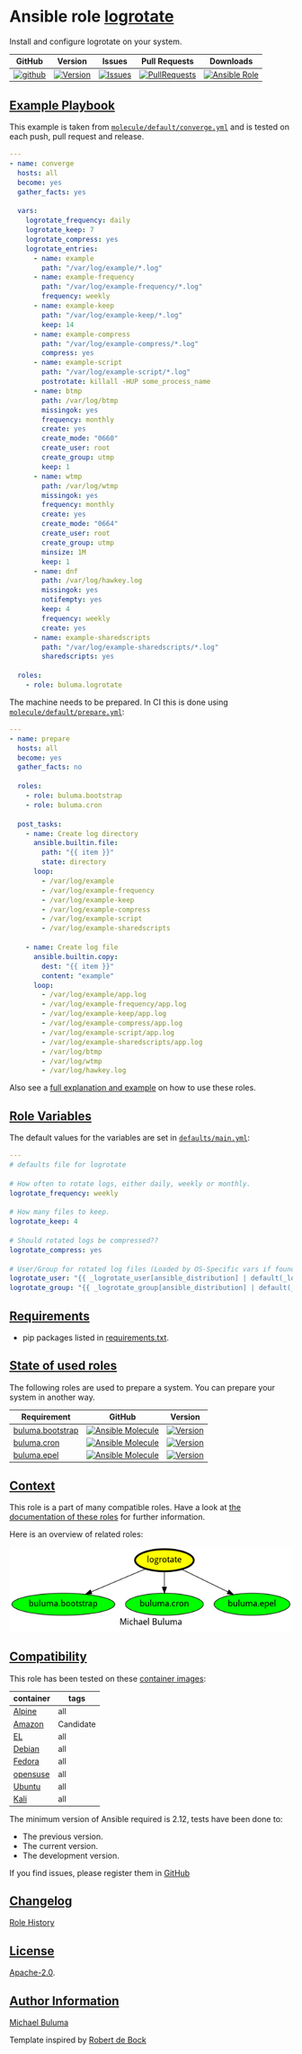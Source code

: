 # Ansible role [logrotate](https://galaxy.ansible.com/ui/standalone/roles/buluma/logrotate/documentation)

Install and configure logrotate on your system.

|GitHub|Version|Issues|Pull Requests|Downloads|
|------|-------|------|-------------|---------|
|[![github](https://github.com/buluma/ansible-role-logrotate/actions/workflows/molecule.yml/badge.svg)](https://github.com/buluma/ansible-role-logrotate/actions/workflows/molecule.yml)|[![Version](https://img.shields.io/github/release/buluma/ansible-role-logrotate.svg)](https://github.com/buluma/ansible-role-logrotate/releases/)|[![Issues](https://img.shields.io/github/issues/buluma/ansible-role-logrotate.svg)](https://github.com/buluma/ansible-role-logrotate/issues/)|[![PullRequests](https://img.shields.io/github/issues-pr-closed-raw/buluma/ansible-role-logrotate.svg)](https://github.com/buluma/ansible-role-logrotate/pulls/)|[![Ansible Role](https://img.shields.io/ansible/role/d/buluma/logrotate)](https://galaxy.ansible.com/ui/standalone/roles/buluma/logrotate/documentation)|

## [Example Playbook](#example-playbook)

This example is taken from [`molecule/default/converge.yml`](https://github.com/buluma/ansible-role-logrotate/blob/master/molecule/default/converge.yml) and is tested on each push, pull request and release.

```yaml
---
- name: converge
  hosts: all
  become: yes
  gather_facts: yes

  vars:
    logrotate_frequency: daily
    logrotate_keep: 7
    logrotate_compress: yes
    logrotate_entries:
      - name: example
        path: "/var/log/example/*.log"
      - name: example-frequency
        path: "/var/log/example-frequency/*.log"
        frequency: weekly
      - name: example-keep
        path: "/var/log/example-keep/*.log"
        keep: 14
      - name: example-compress
        path: "/var/log/example-compress/*.log"
        compress: yes
      - name: example-script
        path: "/var/log/example-script/*.log"
        postrotate: killall -HUP some_process_name
      - name: btmp
        path: /var/log/btmp
        missingok: yes
        frequency: monthly
        create: yes
        create_mode: "0660"
        create_user: root
        create_group: utmp
        keep: 1
      - name: wtmp
        path: /var/log/wtmp
        missingok: yes
        frequency: monthly
        create: yes
        create_mode: "0664"
        create_user: root
        create_group: utmp
        minsize: 1M
        keep: 1
      - name: dnf
        path: /var/log/hawkey.log
        missingok: yes
        notifempty: yes
        keep: 4
        frequency: weekly
        create: yes
      - name: example-sharedscripts
        path: "/var/log/example-sharedscripts/*.log"
        sharedscripts: yes

  roles:
    - role: buluma.logrotate
```

The machine needs to be prepared. In CI this is done using [`molecule/default/prepare.yml`](https://github.com/buluma/ansible-role-logrotate/blob/master/molecule/default/prepare.yml):

```yaml
---
- name: prepare
  hosts: all
  become: yes
  gather_facts: no

  roles:
    - role: buluma.bootstrap
    - role: buluma.cron

  post_tasks:
    - name: Create log directory
      ansible.builtin.file:
        path: "{{ item }}"
        state: directory
      loop:
        - /var/log/example
        - /var/log/example-frequency
        - /var/log/example-keep
        - /var/log/example-compress
        - /var/log/example-script
        - /var/log/example-sharedscripts

    - name: Create log file
      ansible.builtin.copy:
        dest: "{{ item }}"
        content: "example"
      loop:
        - /var/log/example/app.log
        - /var/log/example-frequency/app.log
        - /var/log/example-keep/app.log
        - /var/log/example-compress/app.log
        - /var/log/example-script/app.log
        - /var/log/example-sharedscripts/app.log
        - /var/log/btmp
        - /var/log/wtmp
        - /var/log/hawkey.log
```

Also see a [full explanation and example](https://buluma.github.io/how-to-use-these-roles.html) on how to use these roles.

## [Role Variables](#role-variables)

The default values for the variables are set in [`defaults/main.yml`](https://github.com/buluma/ansible-role-logrotate/blob/master/defaults/main.yml):

```yaml
---
# defaults file for logrotate

# How often to rotate logs, either daily, weekly or monthly.
logrotate_frequency: weekly

# How many files to keep.
logrotate_keep: 4

# Should rotated logs be compressed??
logrotate_compress: yes

# User/Group for rotated log files (Loaded by OS-Specific vars if found, or and can be set manually)
logrotate_user: "{{ _logrotate_user[ansible_distribution] | default(_logrotate_user['default'] ) }}"
logrotate_group: "{{ _logrotate_group[ansible_distribution] | default(_logrotate_group['default'] ) }}"
```

## [Requirements](#requirements)

- pip packages listed in [requirements.txt](https://github.com/buluma/ansible-role-logrotate/blob/master/requirements.txt).

## [State of used roles](#state-of-used-roles)

The following roles are used to prepare a system. You can prepare your system in another way.

| Requirement | GitHub | Version |
|-------------|--------|--------|
|[buluma.bootstrap](https://galaxy.ansible.com/buluma/bootstrap)|[![Ansible Molecule](https://github.com/buluma/ansible-role-bootstrap/actions/workflows/molecule.yml/badge.svg)](https://github.com/buluma/ansible-role-bootstrap/actions/workflows/molecule.yml)|[![Version](https://img.shields.io/github/release/buluma/ansible-role-bootstrap.svg)](https://github.com/shadowwalker/ansible-role-bootstrap)|
|[buluma.cron](https://galaxy.ansible.com/buluma/cron)|[![Ansible Molecule](https://github.com/buluma/ansible-role-cron/actions/workflows/molecule.yml/badge.svg)](https://github.com/buluma/ansible-role-cron/actions/workflows/molecule.yml)|[![Version](https://img.shields.io/github/release/buluma/ansible-role-cron.svg)](https://github.com/shadowwalker/ansible-role-cron)|
|[buluma.epel](https://galaxy.ansible.com/buluma/epel)|[![Ansible Molecule](https://github.com/buluma/ansible-role-epel/actions/workflows/molecule.yml/badge.svg)](https://github.com/buluma/ansible-role-epel/actions/workflows/molecule.yml)|[![Version](https://img.shields.io/github/release/buluma/ansible-role-epel.svg)](https://github.com/shadowwalker/ansible-role-epel)|

## [Context](#context)

This role is a part of many compatible roles. Have a look at [the documentation of these roles](https://buluma.github.io/) for further information.

Here is an overview of related roles:

![dependencies](https://raw.githubusercontent.com/buluma/ansible-role-logrotate/png/requirements.png "Dependencies")

## [Compatibility](#compatibility)

This role has been tested on these [container images](https://hub.docker.com/u/buluma):

|container|tags|
|---------|----|
|[Alpine](https://hub.docker.com/repository/docker/buluma/alpine/general)|all|
|[Amazon](https://hub.docker.com/repository/docker/buluma/amazonlinux/general)|Candidate|
|[EL](https://hub.docker.com/repository/docker/buluma/enterpriselinux/general)|all|
|[Debian](https://hub.docker.com/repository/docker/buluma/debian/general)|all|
|[Fedora](https://hub.docker.com/repository/docker/buluma/fedora/general)|all|
|[opensuse](https://hub.docker.com/repository/docker/buluma/opensuse/general)|all|
|[Ubuntu](https://hub.docker.com/repository/docker/buluma/ubuntu/general)|all|
|[Kali](https://hub.docker.com/repository/docker/buluma/kali/general)|all|

The minimum version of Ansible required is 2.12, tests have been done to:

- The previous version.
- The current version.
- The development version.

If you find issues, please register them in [GitHub](https://github.com/buluma/ansible-role-logrotate/issues)

## [Changelog](#changelog)

[Role History](https://github.com/buluma/ansible-role-logrotate/blob/master/CHANGELOG.md)

## [License](#license)

[Apache-2.0](https://github.com/buluma/ansible-role-logrotate/blob/master/LICENSE).

## [Author Information](#author-information)

[Michael Buluma](https://buluma.github.io/)


Template inspired by [Robert de Bock](https://github.com/robertdebock)

